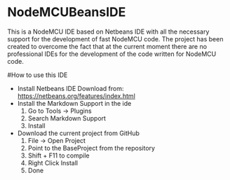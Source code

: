 # NodeMCUBeansIDE

This is a NodeMCU IDE based on Netbeans IDE with all the necessary support for the development of fast NodeMCU code.
The project has been created to overcome the fact that at the current moment there are no professional IDEs for the development of the code written for NodeMCU code.


#How to use this IDE

* Install Netbeans IDE
Download from: https://netbeans.org/features/index.html
* Install the Markdown Support in the ide
    1. Go to Tools -> Plugins 
    2. Search Markdown Support 
    3. Install
* Download the current project from GitHub
    1. File -> Open Project
    2. Point to the BaseProject from the repository
    3. Shift + F11 to compile
    4. Right Click Install
    5. Done
